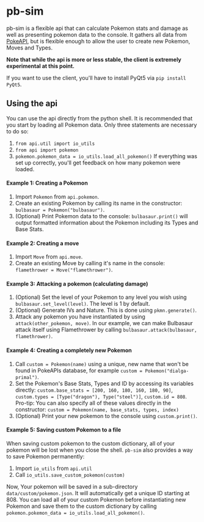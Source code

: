# pb-sim
pb-sim is a flexible api that can calculate Pokemon stats and
damage as well as presenting pokemon data to the console. It
gathers all data from [PokeAPI](https://pokeapi.co/), but is 
flexible enough to allow the user to create new Pokemon, Moves
and Types.

**Note that while the api is more or less stable, the client is extremely experimental at this point.**

If you want to use the client, you'll have to install PyQt5 via `pip install PyQt5`.

## Using the api
You can use the api directly from the python shell.
It is recommended that you start by loading all Pokemon data. Only three statements are necessary to do so:
1. `from api.util import io_utils`
2. `from api import pokemon`
3. `pokemon.pokemon_data = io_utils.load_all_pokemon()`
If everything was set up correctly, you'll get feedback on how many pokemon were loaded.

#### Example 1: Creating a Pokemon
1. Import `Pokemon` from `api.pokemon`.
2. Create an existing Pokemon by calling its name in the 
constructor: `bulbasaur = Pokemon("bulbasaur")`.
3. (Optional) Print Pokemon data to the console: `bulbasaur.print()`
will output formatted information about the Pokemon including its 
Types and Base Stats.

#### Example 2: Creating a move
1. Import `Move` from `api.move`.
2. Create an existing Move by calling it's name in the console:
`flamethrower = Move("flamethrower")`.

#### Example 3: Attacking a pokemon (calculating damage)
1. (Optional) Set the level of your Pokemon to any level you wish
using `bulbasaur.set_level(level)`. The level is 1 by default.
2. (Optional) Generate IVs and Nature.
This is done using `pkmn.generate()`.
3. Attack any pokemon you have instantiated by using 
`attack(other_pokemon, move)`. In our example, we can make
Bulbasaur attack itself using Flamethrower by calling
`bulbasaur.attack(bulbasaur, flamethrower)`.

#### Example 4: Creating a completely new Pokemon
1. Call `custom = Pokemon(name)` using a unique, new name that
won't be found in PokeAPIs database, for example
`custom = Pokemon("dialga-primal")`.
2. Set the Pokemon's Base Stats, Types and ID by accessing its
variables directly: 
`custom.base_stats = [200, 160, 180, 160, 180, 90]`, 
`custom.types = [Type("dragon"), Type("steel")]`,
`custom.id = 808`. Pro-tip: You can also specify all of these
values directly in the constructor: 
`custom = Pokemon(name, base_stats, types, index)`
3. (Optional) Print your new pokemon to the console using
`custom.print()`.

#### Example 5: Saving custom Pokemon to a file
When saving custom pokemon to the custom dictionary, all of your
pokemon will be lost when you close the shell. `pb-sim` also
provides a way to save Pokemon permanently:
1. Import `io_utils` from `api.util`
2. Call `io_utils.save_custom_pokemon(custom)`

Now, Your pokemon will be saved in a sub-directory 
`data/custom/pokemon.json`. It will automatically get a unique 
ID starting at 808. You can load all of your custom Pokemon 
before instantiating new Pokemon and save them to the custom 
dictionary by calling 
`pokemon.pokemon_data = io_utils.load_all_pokemon()`.